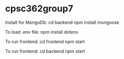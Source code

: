 # cpsc362group7
Install for MongoDb:
cd backend
npm install mongoose

To load .env file:
npm install dotenv

To run frontend:
cd frontend
npm start

To run frontend:
cd backend
npm start
